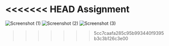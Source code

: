 <<<<<<< HEAD
Assignment
=======
![Screenshot (1)](https://github.com/user-attachments/assets/35a1c87e-f099-47e3-bcc9-83cc23441aa4)
![Screenshot (2)](https://github.com/user-attachments/assets/4733acbc-5071-4216-8416-97965cc60497)
![Screenshot (3)](https://github.com/user-attachments/assets/6ec86078-070b-422c-a96e-7c794165515c)
>>>>>>> 5cc7caafa285c95b993440f9395b3c3b126c3e00
